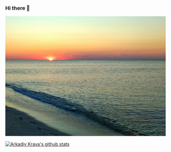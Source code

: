 ### Hi there 👋

![splash screen](https://raw.githubusercontent.com/akrava/akrava/master/img/splash.jpeg)

[![Arkadiy Krava's github stats](https://github-readme-stats.vercel.app/api?username=akrava&count_private=true&show_icons=true)](https://github.com/anuraghazra/github-readme-stats)

<!--
**akrava/akrava** is a ✨ _special_ ✨ repository because its `README.md` (this file) appears on your GitHub profile.

Here are some ideas to get you started:

- 🔭 I’m currently working on ...
- 🌱 I’m currently learning ...
- 👯 I’m looking to collaborate on ...
- 🤔 I’m looking for help with ...
- 💬 Ask me about ...
- 📫 How to reach me: ...
- 😄 Pronouns: ...
- ⚡ Fun fact: ...
-->
